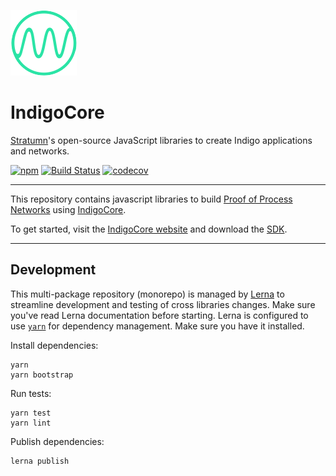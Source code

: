 [![Logo](logo.png)](https://indigocore.org)

# IndigoCore

[Stratumn](https://stratumn.com)'s open-source JavaScript libraries to create Indigo applications and networks.

[![npm](https://img.shields.io/npm/v/@indigocore/agent.svg)](https://www.npmjs.com/package/@indigocore/agent)
[![Build Status](https://semaphoreci.com/api/v1/stratumn/js-indigocore/branches/master/badge.svg)](https://semaphoreci.com/stratumn/js-indigocore)
[![codecov](https://codecov.io/gh/stratumn/js-indigocore/branch/master/graph/badge.svg)](https://codecov.io/gh/stratumn/js-indigocore)

---

This repository contains javascript libraries to build [Proof of Process Networks](https://proofofprocess.org) using [IndigoCore](https://indigocore.org).

To get started, visit the [IndigoCore website](https://indigocore.org) and download the [SDK](https://indigocore.org/documentation/v0.3.0/getting-started/install).

---

## Development

This multi-package repository (monorepo) is managed by [Lerna](https://github.com/lerna/lerna) to streamline development and testing of cross libraries changes. Make sure you've read Lerna documentation before starting.
Lerna is configured to use [`yarn`](https://yarnpkg.com/en/) for dependency management. Make sure you have it installed.

Install dependencies:

```
yarn
yarn bootstrap
```

Run tests:

```
yarn test
yarn lint
```

Publish dependencies:

```
lerna publish
```

